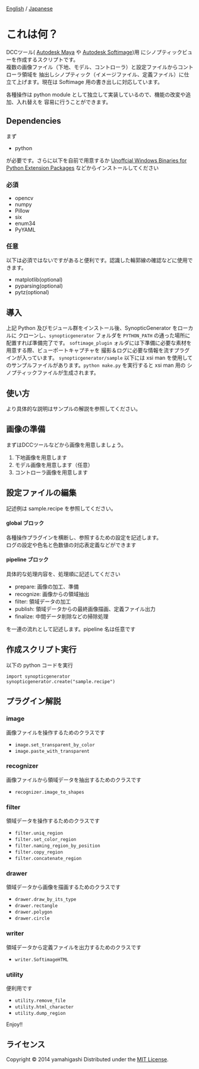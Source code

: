 ﻿[English](https://github.com/yamahigashi/SynopticGenerator/blob/master/README-en.md) / 
[Japanese](https://github.com/yamahigashi/SynopticGenerator/blob/master/README.md)


これは何？
======================

DCCツール(
[Autodesk Maya](http://www.autodesk.co.jp/products/autodesk-maya/overview) や 
[Autodesk Softimage](http://www.autodesk.co.jp/products/autodesk-softimage/overview))用
にシノプティックビューを作成するスクリプトです。  
複数の画像ファイル（下地、モデル、コントローラ）と設定ファイルからコントローラ領域を
抽出しシノプティック（イメージファイル、定義ファイル）に仕立て上げます。現在は
Softimage 用の書き出しに対応しています。

各種操作は python module として独立して実装しているので、機能の改変や追加、入れ替えを
容易に行うことができます。


Dependencies
------------
まず
+ python

が必要です。さらに以下を自前で用意するか
[Unoffcial Windows Binaries for Python Extension Packages](http://www.lfd.uci.edu/~gohlke/pythonlibs/ )
などからインストールしてください

### 必須 ###
+ opencv
+ numpy
+ Pillow
+ six
+ enum34
+ PyYAML

### 任意 ###
以下は必須ではないですがあると便利です。認識した輪郭線の確認などに使用できます。
+ matplotlib(optional)
+ pyparsing(optional)
+ pytz(optional)

導入
----
上記 Python 及びモジュール群をインストール後、SynopticGenerator をローカルに
クローンし、`synopticgenerator` フォルダを `PYTHON_PATH` の通った場所に配置すれば準備完了です。
`softimage_plugin` ォルダには下準備に必要な素材を用意する際、ビューポートキャプチャを
撮影＆ログに必要な情報を流すプラグインが入っています。 `synopticgenerator/sample` 以下には
xsi man を使用してのサンプルファイルがあります。`python make.py` を実行すると xsi man 用の
シノプティックファイルが生成されます。


使い方
------
より具体的な説明はサンプルの解説を参照してください。

## 画像の準備 ##
まずはDCCツールなどから画像を用意しましょう。

1. 下地画像を用意します
2. モデル画像を用意します（任意）
3. コントローラ画像を用意します

## 設定ファイルの編集 ##
記述例は sample.recipe を参照してください。

#### global ブロック ####
各種操作プラグインを横断し、参照するための設定を記述します。  
ログの設定や色名と色数値の対応表定義などができます

#### pipeline ブロック ####
具体的な処理内容を、処理順に記述してください

+ prepare: 画像の加工、準備
+ recognize: 画像からの領域抽出
+ filter: 領域データの加工
+ publish: 領域データからの最終画像描画、定義ファイル出力
+ finalize: 中間データ削除などの掃除処理

を一連の流れとして記述します。pipeline 名は任意です

## 作成スクリプト実行 ##
以下の python コードを実行

    import synopticgenerator
    synopticgenerator.create("sample.recipe")


プラグイン解説
----------------

### image ###
画像ファイルを操作するためのクラスです

+ `image.set_transparent_by_color`
+ `image.paste_with_transparent`

### recognizer ###
画像ファイルから領域データを抽出するためのクラスです

+ `recognizer.image_to_shapes`

### filter ###
領域データを操作するためのクラスです

+ `filter.uniq_region`
+ `filter.set_color_region`
+ `filter.naming_region_by_position`
+ `filter.copy_region`
+ `filter.concatenate_region`

### drawer ###
領域データから画像を描画するためのクラスです

+ `drawer.draw_by_its_type`
+ `drawer.rectangle`
+ `drawer.polygon`
+ `drawer.circle`

### writer ###
領域データから定義ファイルを出力するためのクラスです

+ `writer.SoftimageHTML`

### utility ###
便利用です

+ `utility.remove_file`
+ `utility.html_character`
+ `utility.dump_region`

Enjoy!!

ライセンス
----------
Copyright &copy; 2014 yamahigashi
Distributed under the [MIT License][mit].  

[MIT]: http://www.opensource.org/licenses/mit-license.php
